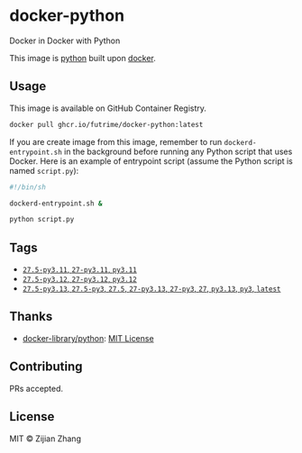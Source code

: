 # docker-python

Docker in Docker with Python

This image is [python](https://hub.docker.com/_/python) built upon [docker](https://hub.docker.com/_/docker).

## Usage

This image is available on GitHub Container Registry.

```sh
docker pull ghcr.io/futrime/docker-python:latest
```

If you are create image from this image, remember to run `dockerd-entrypoint.sh` in the background before running any Python script that uses Docker. Here is an example of entrypoint script (assume the Python script is named `script.py`):

```sh
#!/bin/sh

dockerd-entrypoint.sh &

python script.py
```

## Tags

- [`27.5-py3.11`, `27-py3.11`, `py3.11`](27/py3.11/Dockerfile)
- [`27.5-py3.12`, `27-py3.12`, `py3.12`](27/py3.12/Dockerfile)
- [`27.5-py3.13`, `27.5-py3`, `27.5`, `27-py3.13`, `27-py3`, `27`, `py3.13`, `py3`, `latest`](27/py3.13/Dockerfile)

## Thanks

- [docker-library/python](https://github.com/docker-library/python): [MIT License](https://github.com/docker-library/python/blob/master/LICENSE)

## Contributing

PRs accepted.

## License

MIT © Zijian Zhang
